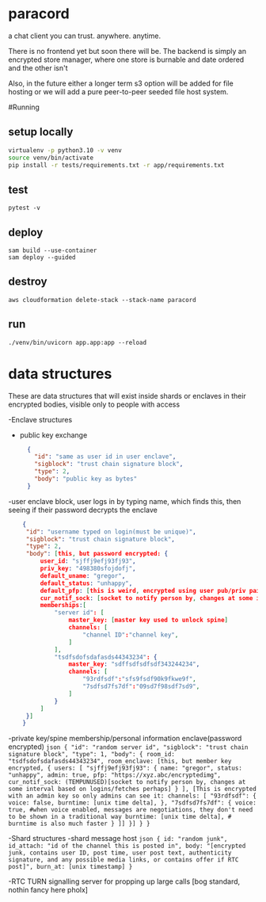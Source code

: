 # paracord
a chat client you can trust. anywhere. anytime.

There is no frontend yet but soon there will be. The backend is simply an encrypted store manager, where one store is burnable and date ordered and the other isn't

Also, in the future either a longer term s3 option will be added for file hosting or we will add a pure peer-to-peer seeded file host system.

#Running

## setup locally
```sh
virtualenv -p python3.10 -v venv
source venv/bin/activate
pip install -r tests/requirements.txt -r app/requirements.txt
```
## test
```
pytest -v
```

## deploy
```
sam build --use-container
sam deploy --guided
```

## destroy
```
aws cloudformation delete-stack --stack-name paracord
```

## run
```
./venv/bin/uvicorn app.app:app --reload
```

# data structures

These are data structures that will exist inside shards or enclaves in their encrypted bodies, visible only to people 
with access

-Enclave structures
  - public key exchange
    ```json
      {
        "id": "same as user id in user enclave",
        "sigblock": "trust chain signature block",
        "type": 2,
        "body": "public key as bytes"
      }
    ```
  -user enclave block, user logs in by typing name, which finds this, then seeing if their password decrypts the enclave
   ```json
       {
        "id": "username typed on login(must be unique)",
        "sigblock": "trust chain signature block",
        "type": 2,
        "body": [this, but password encrypted: {
            user_id: "sjffj9efj93fj93",
            priv_key: "498380sfojdofj",
            default_uname: "gregor",
            default_status: "unhappy",
            default_pfp: [this is weird, encrypted using user pub/priv pair, decrypted and reencrypted with server keys],
            cur_notif_sock: [socket to notify person by, changes at some interval based on logins/fetches perhaps],
            memberships:[
                "server id": [
                    master_key: [master key used to unlock spine]
                    channels: [
                        "channel ID":"channel key",
                    ]
                ],
                "tsdfsdofsdafasds44343234": {
                    master_key: "sdffsdfsdfsdf343244234",
                    channels: [
                        "93rdfsdf":"sfs9fsdf90k9fkwe9f",
                        "7sdfsd7fs7df":"09sd7f98sdf7sd9",
                    ]
                }
            ]
        }]
       }
   ```

  -private key/spine membership/personal information enclave(password encrypted)
    ```json
      {
        "id": "random server id",
        "sigblock": "trust chain signature block",
        "type": 1,
        "body": {
        room_id: "tsdfsdofsdafasds44343234",
        room_enclave: [this, but member key encrypted, {
            users: [
                "sjffj9efj93fj93": {
                    name: "gregor",
                    status: "unhappy",
                    admin: true,
                    pfp: "https://xyz.abc/encryptedimg",
                    cur_notif_sock: (TEMPUNUSED)[socket to notify person by, changes at some interval based on logins/fetches perhaps]
                }
            ],
            [This is encrypted with an admin key so only admins can see it: channels: [
                "93rdfsdf": {
                    voice: false,
                    burntime: [unix time delta],
                },
                "7sdfsd7fs7df": {
                    voice: true, #when voice enabled, messages are negotiations, they don't need to be shown in a traditional way
                    burntime: [unix time delta], # burntime is also much faster
                }
            ]]
        }]
        }
      }
    ```

-Shard structures
    -shard message host
      ```json
        {
            id: "random junk",
            id_attach: "id of the channel this is posted in",
            body: "[encrypted junk, contains user ID, post time, user post text, authenticity signature, and any possible media links, or contains offer if RTC post]",
            burn_at: [unix timestamp]
        }
      ```

    

-RTC TURN signalling server for propping up large calls
[bog standard, nothin fancy here pholx]
